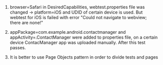 1. browser=Safari in DesiredCapabilities, webtest.properties file was changed -> platform=iOS and UDID of certain device is used.
But webtest for iOS is failed with error "Could not navigate to webview; there are none!"

2. appPackage=com.example.android.contactmanager and appActivity=.ContactManager were added
to properties file, on a certain device ContacManager app was uploaded manually. After this test passes.

3. It is better to use Page Objects pattern in order to divide tests and pages